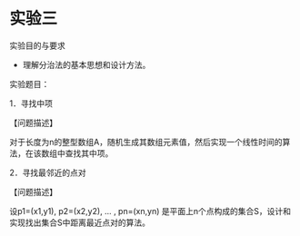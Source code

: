 # 实验三 #

实验目的与要求
- 理解分治法的基本思想和设计方法。


实验题目：

1．寻找中项

【问题描述】

对于长度为n的整型数组A，随机生成其数组元素值，然后实现一个线性时间的算法，在该数组中查找其中项。

2．寻找最邻近的点对

【问题描述】

设p1=(x1,y1), p2=(x2,y2), … , pn=(xn,yn) 是平面上n个点构成的集合S，设计和实现找出集合S中距离最近点对的算法。
